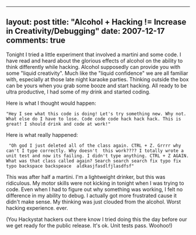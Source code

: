 
---
layout: post
title: "Alcohol + Hacking != Increase in Creativity/Debugging"
date: 2007-12-17
comments: true
---


Tonight I tried a little experiment that involved a martini and some code. I have read and heard about
the glorious effects of alcohol on the ability to think differently while hacking. Alcohol supposedly can 
provide you with some "liquid creativity". Much like the "liquid confidence" we are all familiar with, 
especially at those late night karaoke parties. Thinking outside the box can be yours when you grab some 
booze and start hacking. All ready to be ultra productive, I had some of my drink and started coding. 

Here is what I thought would happen:

`
"Hey I see what this code is doing! Let's try something new. Why not. What else do I have to lose. Code code code hack hack hack. This is great! I should drink and code at work!"
`

Here is what really happened:

`
"Oh god I just deleted all of the class again. CTRL + Z. Grrrr why can't I type correctly. Why doesn't 
this work???? I totally wrote a unit test and now its failing. I didn't type anything. CTRL + Z AGAIN. 
What was that class called again? Search search search fix typo fix typo backspace backspeace 
aldkasjfasdlfjlasdfsf"`

This was after half a martini. I'm a lightweight drinker, but this was ridiculous. My motor skills were 
not kicking in tonight when I was trying to code. Even when I had to figure out why something was 
working, I felt no difference in my ability to debug. I actually got more frustrated cause it didn't make 
sense. My thinking was just clouded from the alcohol. Worst hacking experience. ever.

(You Hackystat hackers out there know I tried doing this the day before our we get ready for the public 
release. It's ok. Unit tests pass. Woohoo!)


